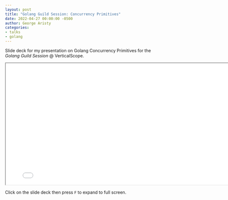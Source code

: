 ```yaml
---
layout: post
title: "Golang Guild Session: Concurrency Primitives"
date: 2022-04-27 00:00:00 -0500
author: George Aristy
categories:
- talks
- golang
---
```


Slide deck for my presentation on Golang Concurrency Primitives for the _Golang Guild Session_ @ VerticalScope.

<iframe id="talk" width="800" height="400" src="/talks/golang-concurrency-primitives.html">
  <p>Your browser does not support iframes.</p>
</iframe>

Click on the slide deck then press `F` to expand to full screen.

